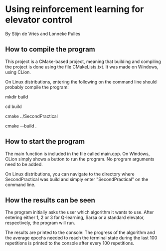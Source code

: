 # Using reinforcement learning for elevator control
By Stijn de Vries and Lonneke Pulles

 ## How to compile the program
 This project is a CMake-based project, meaning that building and compiling
 the project is done using the file CMakeLists.txt.
 It was made on Windows, using CLion.
 
 On Linux distributions, entering the following on the command line should probably compile the program:
 
 mkdir build
 
 cd build
 
 cmake ../SecondPractical
 
 cmake --build . 
 
 
 ## How to start the program
 The main function is included in the file called main.cpp. On Windows, CLion
 simply shows a button to run the program. No program arguments need to be added.
 
 On Linux distributions, you can navigate to the directory where SecondPractical was
 build and simply enter "SecondPractical" on the command line.
 
 ## How the results can be seen
 
 The program initially asks the user which algorithm it wants to use.
 After entering either 1, 2 or 3 for Q-learning, Sarsa or a standard elevator,
 respectively, the program will run.
 
 The results are printed to the console: The progress of the algorithm and the average epochs needed to reach the terminal state during the last 100 repetitions is printed to the console after every 100 repetitions.